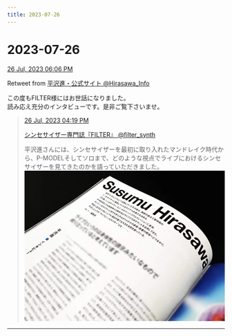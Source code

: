 ```yaml
---
title: 2023-07-26
---
```

# 2023-07-26

[26 Jul, 2023 06:06 PM](https://twitter.com/Hirasawa_Info/status/1684128163029463041#m)

Retweet from [平沢進・公式サイト @Hirasawa_Info](https://twitter.com/Hirasawa_Info)

この度もFILTER様にはお世話になりました。  
読み応え充分のインタビューです。是非ご覧下さいませ。
> [26 Jul, 2023 04:19 PM](https://twitter.com/filter_synth/status/1684101146921828353#m)
> 
> [シンセサイザー専門誌『FILTER』 @filter_synth](https://twitter.com/filter_synth)
> 
> 平沢進さんには、シンセサイザーを最初に取り入れたマンドレイク時代から、P-MODELそしてソロまで、どのような視点でライブにおけるシンセサイザーを見てきたのかを語っていただきました。
> ![image](images/2023-07-26-2-0.png)

---

